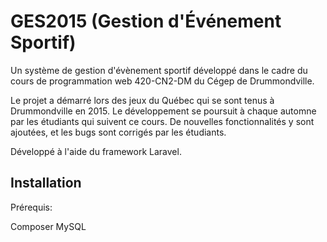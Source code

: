 GES2015 (Gestion d'Événement Sportif)
=====================================

Un système de gestion d'évènement sportif développé dans le cadre du cours de programmation web 420-CN2-DM du Cégep de Drummondville. 

Le projet a démarré lors des jeux du Québec qui se sont tenus à Drummondville en 2015. Le développement se poursuit à chaque automne par les étudiants qui suivent ce cours. De nouvelles fonctionnalités y sont ajoutées, et les bugs sont corrigés par les étudiants. 

Développé à l'aide du framework Laravel. 


Installation
------------

Prérequis:

Composer
MySQL


